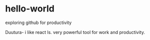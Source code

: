 # hello-world
exploring github for productivity

Duutura- i like react ls. very powerful tool for work and productivity.
